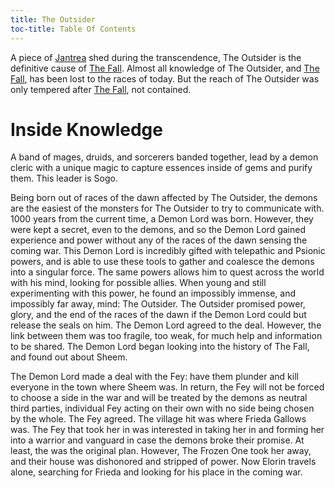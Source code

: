 ```yaml
---
title: The Outsider
toc-title: Table Of Contents
---
```


A piece of [Jantrea](../setting-world/celestials.md) shed during the transcendence, The Outsider is the definitive cause of [The Fall](../setting-world/world.md). Almost all knowledge of The Outsider, and [The Fall](../setting-world/world.md), has been lost to the races of today. But the reach of The Outsider was only tempered after [The Fall](../setting-world/world.md), not contained.


# Inside Knowledge

A band of mages, druids, and sorcerers banded together, lead by a demon cleric with a unique magic to capture essences inside of gems and purify them. This leader is Sogo. 

Being born out of races of the dawn affected by The Outsider, the demons are the easiest of the monsters for The Outsider to try to communicate with. 1000 years from the current time, a Demon Lord was born. However, they were kept a secret, even to the demons, and so the Demon Lord gained experience and power without any of the races of the dawn sensing the coming war. This Demon Lord is incredibly gifted with telepathic and Psionic powers, and is able to use these tools to gather and coalesce the demons into a singular force. The same powers allows him to quest across the world with his mind, looking for possible allies. When young and still experimenting with this power, he found an impossibly immense, and impossibly far away, mind: The Outsider. The Outsider promised power, glory, and the end of the races of the dawn if the Demon Lord could but release the seals on him. The Demon Lord agreed to the deal. However, the link between them was too fragile, too weak, for much help and information to be shared. The Demon Lord began looking into the history of The Fall, and found out about Sheem.

The Demon Lord made a deal with the Fey: have them plunder and kill everyone in the town where Sheem was. In return, the Fey will not be forced to choose a side in the war and will be treated by the demons as neutral third parties, individual Fey acting on their own with no side being chosen by the whole. The Fey agreed. The village hit was where Frieda Gallows was. The Fey that took her in was interested in taking her in and forming her into a warrior and vanguard in case the demons broke their promise. At least, the was the original plan. However, The Frozen One took her away, and their house was dishonored and stripped of power. Now Elorin travels alone, searching for Frieda and looking for his place in the coming war.
